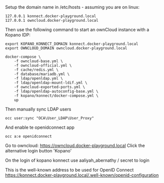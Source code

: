 Setup the domain name in /etc/hosts - assuming you are on linux:

```
127.0.0.1 konnect.docker-playground.local
127.0.0.1 owncloud.docker-playground.local
```

Then use the following command to
start an ownCloud instance with a Kopano IDP:


```console
export KOPANO_KONNECT_DOMAIN konnect.docker-playground.local
export OWNCLOUD_DOMAIN owncloud.docker-playground.local

docker-compose \
    -f owncloud-base.yml \
    -f owncloud-official.yml \
    -f cache/redis.yml \
    -f database/mariadb.yml \
    -f ldap/openldap.yml \
    -f ldap/openldap-mount-ldif.yml \
    -f owncloud-exported-ports.yml \
    -f ldap/openldap-autoconfig-base.yml \
    -f kopano/konnect/docker-compose.yml \
    up
```

Then manually sync LDAP users

```
occ user:sync "OCA\User_LDAP\User_Proxy"
```

And enable te openidconnect app

```
occ a:e openidconnect
```

Go to owncloud: https://owncloud.docker-playground.local
Click the alternative login button 'Kopano'

On the login of kopano konnect use aaliyah_abernathy / secret to login

This is the well-known address to be used for OpenID Connect
https://konnect.docker-playground.local/.well-known/openid-configuration

